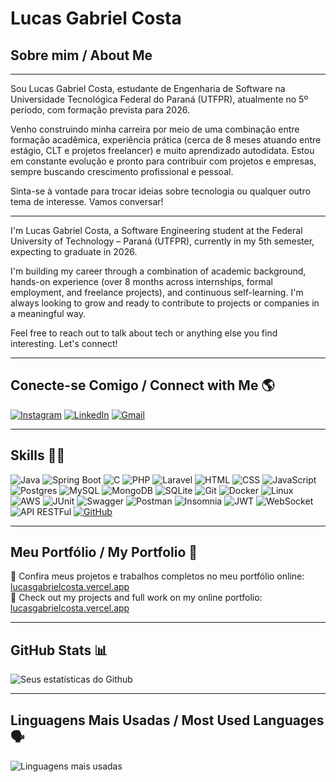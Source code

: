 # Lucas Gabriel Costa

## Sobre mim / About Me
------

Sou Lucas Gabriel Costa, estudante de Engenharia de Software na Universidade Tecnológica Federal do Paraná (UTFPR), atualmente no 5º período, com formação prevista para 2026.

Venho construindo minha carreira por meio de uma combinação entre formação acadêmica, experiência prática (cerca de 8 meses atuando entre estágio, CLT e projetos freelancer) e muito aprendizado autodidata. Estou em constante evolução e pronto para contribuir com projetos e empresas, sempre buscando crescimento profissional e pessoal.

Sinta-se à vontade para trocar ideias sobre tecnologia ou qualquer outro tema de interesse. Vamos conversar!

---

I'm Lucas Gabriel Costa, a Software Engineering student at the Federal University of Technology – Paraná (UTFPR), currently in my 5th semester, expecting to graduate in 2026.

I'm building my career through a combination of academic background, hands-on experience (over 8 months across internships, formal employment, and freelance projects), and continuous self-learning. I'm always looking to grow and ready to contribute to projects or companies in a meaningful way.

Feel free to reach out to talk about tech or anything else you find interesting. Let's connect!

------

## Conecte-se Comigo / Connect with Me 🌎

[![Instagram](https://img.shields.io/badge/Instagram-%23E4405F.svg?style=for-the-badge&logo=Instagram&logoColor=white)](https://www.instagram.com/lucg.exe/) 
[![LinkedIn](https://img.shields.io/badge/linkedin-%230077B5.svg?style=for-the-badge&logo=linkedin&logoColor=white)](https://www.linkedin.com/in/rxluk/)
[![Gmail](https://img.shields.io/badge/Gmail-D14836?style=for-the-badge&logo=gmail&logoColor=white)](mailto:lucasg.exe@gmail.com)

-------

## Skills 🧙‍♂️

![Java](https://img.shields.io/badge/java-%23ED8B00.svg?style=for-the-badge&logo=openjdk&logoColor=white)
![Spring Boot](https://img.shields.io/badge/springboot-%236DB33F.svg?style=for-the-badge&logo=springboot&logoColor=white)
![C](https://img.shields.io/badge/c-%2300599C.svg?style=for-the-badge&logo=c&logoColor=white)
![PHP](https://img.shields.io/badge/php-%23777BB4.svg?style=for-the-badge&logo=php&logoColor=white)
![Laravel](https://img.shields.io/badge/laravel-%23FF2D20.svg?style=for-the-badge&logo=laravel&logoColor=white)
![HTML](https://img.shields.io/badge/html5-%23E34F26.svg?style=for-the-badge&logo=html5&logoColor=white)
![CSS](https://img.shields.io/badge/css3-%231572B6.svg?style=for-the-badge&logo=css3&logoColor=white)
![JavaScript](https://img.shields.io/badge/javascript-%23F7DF1E.svg?style=for-the-badge&logo=javascript&logoColor=black)
![Postgres](https://img.shields.io/badge/postgres-%23316192.svg?style=for-the-badge&logo=postgresql&logoColor=white)
![MySQL](https://img.shields.io/badge/mysql-%2300f.svg?style=for-the-badge&logo=mysql&logoColor=white)
![MongoDB](https://img.shields.io/badge/mongodb-%2347A248.svg?style=for-the-badge&logo=mongodb&logoColor=white)
![SQLite](https://img.shields.io/badge/sqlite-%23003B57.svg?style=for-the-badge&logo=sqlite&logoColor=white)
![Git](https://img.shields.io/badge/git-%23F05033.svg?style=for-the-badge&logo=git&logoColor=white)
![Docker](https://img.shields.io/badge/docker-%230db7ed.svg?style=for-the-badge&logo=docker&logoColor=white)
![Linux](https://img.shields.io/badge/linux-%23FCC624.svg?style=for-the-badge&logo=linux&logoColor=black)
![AWS](https://img.shields.io/badge/Amazon_AWS-FF9900?style=for-the-badge&logo=amazonaws&logoColor=white)
![JUnit](https://img.shields.io/badge/junit-%23DD0031.svg?style=for-the-badge&logo=junit&logoColor=white)
![Swagger](https://img.shields.io/badge/swagger-%230052CC.svg?style=for-the-badge&logo=swagger&logoColor=white)
![Postman](https://img.shields.io/badge/Postman-%23FF6C37.svg?style=for-the-badge&logo=postman&logoColor=white)
![Insomnia](https://img.shields.io/badge/Insomnia-%23304030.svg?style=for-the-badge&logo=insomnia&logoColor=white)
![JWT](https://img.shields.io/badge/jwt-%23000000.svg?style=for-the-badge&logo=json-web-tokens&logoColor=white)
![WebSocket](https://img.shields.io/badge/websocket-%23428AEB.svg?style=for-the-badge&logo=websocket&logoColor=white)
![API RESTFul](https://img.shields.io/badge/API-%23FF6C37.svg?style=for-the-badge&logo=api&logoColor=white)
[![GitHub](https://img.shields.io/badge/GitHub-000?style=for-the-badge&logo=github&logoColor=30A3DC)](https://docs.github.com/)

--------

## Meu Portfólio / My Portfolio 💼
🚀 Confira meus projetos e trabalhos completos no meu portfólio online: [lucasgabrielcosta.vercel.app](https://lucasgabrielcosta.vercel.app)  
🚀 Check out my projects and full work on my online portfolio: [lucasgabrielcosta.vercel.app](https://lucasgabrielcosta.vercel.app)

--------

## GitHub Stats 📊

![Seus estatísticas do Github](https://github-readme-stats.vercel.app/api?username=rxluk&show_icons=true&theme=radical)

--------

## Linguagens Mais Usadas / Most Used Languages 🗣️

![Linguagens mais usadas](https://github-readme-stats.vercel.app/api/top-langs/?username=rxluk&layout=compact&theme=radical)

<!--
## Meus Materiais 📕 (comentado)

* [Estrutura de Dados](https://educaplanner.notion.site/Estrutura-de-Dados-f09214e848194b2d80f186023f82f410?pvs=4)<br>
* [Banco de Dados](https://educaplanner.notion.site/Banco-de-Dados-2-96b2138d6cc44c099b86f4ed56279f3b?pvs=4)<br>
* [Versionamento de Código](https://educaplanner.notion.site/Versionamento-de-C-digo-Git-Github-0769cb0f15a44f2da996be3c300d8661?pvs=4)<br>
* [Collections Java](https://educaplanner.notion.site/Collections-Java-4af7bd4876dc45619678f58b34c05fe7?pvs=4)<br>
* [Stream API](https://educaplanner.notion.site/Stream-API-e6c9c0ecd51e4235ad8411305dfaf0e2?pvs=4)<br>
* [Maven - Gerenciamento de Dependências e Builds](https://educaplanner.notion.site/Maven-c5ee0815a67f453cba4b320fe629ac2f?pvs=4)<br>
* [JUnit - Testes Unitários](https://educaplanner.notion.site/Testes-Unit-rios-com-JUnit-7ddc89b86a964d8da488dfdd19069919?pvs=4)<br>
* [Contextualizando o Desenvolvimento Web com Spring Boot 3 e Kotlin](https://educaplanner.notion.site/Contextualizando-o-Desenvolvimento-Web-com-Spring-Boot-3-e-Kotlin-364b3b3ba6e9420e8f16e396101fac5f?pvs=4)<br>

Observação: Alguns materiais podem estar desatualizados.
-->
